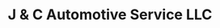---
title: "J & C Automotive Service LLC"
url: /gaylord/j-and-c-automotive-service-llc/
shop: car repair
---